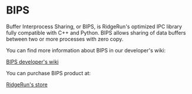 # BIPS 

Buffer Interprocess Sharing, or BIPS, is RidgeRun's optimized IPC library fully compatible with C++ and Python. BIPS allows sharing of data buffers between two or more processes with zero copy.

You can find more information about BIPS in our developer's wiki:

[BIPS developer's wiki](https://developer.ridgerun.com/wiki/index.php/Buffer_Interprocess_Sharing)

You can purchase BIPS product at:

[RidgeRun's store](https://shop.ridgerun.com/products/buffer-interprocess-sharing-bips-1)